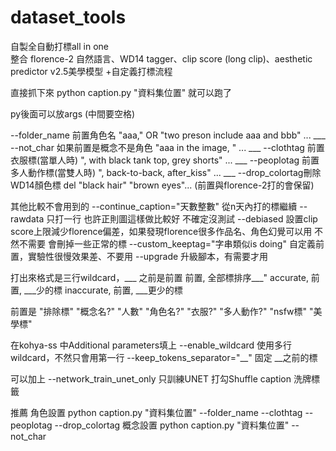 # dataset_tools

自製全自動打標all in one  
整合 florence-2 自然語言、WD14 tagger、clip score (long clip)、aesthetic predictor v2.5美學模型
+自定義打標流程

直接抓下來 python caption.py "資料集位置" 
就可以跑了

py後面可以放args (中間要空格)

--folder_name 前置角色名 "aaa," OR "two preson include aaa and bbb" ... ___
--not_char 如果前置是概念不是角色 "aaa in the image, " ... ___
--clothtag 前置衣服標(當單人時) ", with black tank top, grey shorts" ... ___
--peoplotag 前置多人動作標(當雙人時) ", back-to-back, after_kiss" ... ___
--drop_colortag刪除WD14顏色標 del "black hair" "brown eyes"...  (前置與florence-2打的會保留)

其他比較不會用到的
--continue_caption="天數整數" 從n天內打的標繼續
--rawdata 只打一行 也許正則圖這樣做比較好 不確定沒測試
--debiased 設置clip score上限減少florence偏差，如果發現florence很多作品名、角色幻覺可以用 不然不需要 會刪掉一些正常的標 
--custom_keeptag="字串類似is doing" 自定義前置，實驗性很慢效果差、不要用
--upgrade 升級腳本，有需要才用

打出來格式是三行wildcard，___ 之前是前置
前置, 全部標排序___"
accurate, 前置, ___少的標
inaccurate, 前置, ___更少的標

前置是 "排除標" "概念名?" "人數" "角色名?" "衣服?" "多人動作?" "nsfw標" "美學標"

在kohya-ss 中Additional parameters填上
--enable_wildcard 使用多行wildcard，不然只會用第一行
--keep_tokens_separator="__" 固定 __之前的標

可以加上
--network_train_unet_only 只訓練UNET
打勾Shuffle caption 洗牌標籤

推薦
角色設置 python caption.py "資料集位置" --folder_name --clothtag --peoplotag --drop_colortag
概念設置 python caption.py "資料集位置" --not_char


